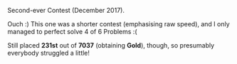 Second-ever Contest (December 2017).

Ouch :) This one was a shorter contest (emphasising raw speed), and I only managed to perfect solve 4 of 6 Problems :(

Still placed **231st** out of **7037** (obtaining **Gold**), though, so presumably everybody struggled a little!
